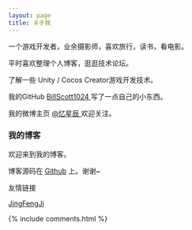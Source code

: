 ```yaml
---
layout: page
title: 关于我
---
```


一个游戏开发者，业余摄影师，喜欢旅行，读书，看电影。
<p>
平时喜欢整理个人博客，逛逛技术论坛。
<p>
了解一些 Unity / Cocos Creator游戏开发技术。

<p>

我的GitHub
<a target="_blank" href="https://github.com/BillScott1024"> BillScott1024 </a>
写了一点自己的小东西。
<p>

我的微博主页
<a target="_blank" href="https://weibo.com/210004370"> @忆星辰 </a>
欢迎关注。

<p>

<h3> 我的博客 </h3>  

<p>

欢迎来到我的博客。

<p>
<!-- 
如果你想搭建一个跟我一样的博客，可以看我的
<a href="/2016/10/jekyll_tutorials1/"> Jekyll 搭建个人博客 </a>
教程 -->

<p>

<!-- 有关于博客主题的建议和意见都可以提给我，让我们一起来打造一个精美的主题吧~
 -->
<p>

博客源码在 <a target="_blank" href='https://github.com/BillScott1024/billscott1024.github.io'>Github</a> 上。谢谢~

<p>


<p3> 友情链接 </p3>

<a target="_blank" href="http://www.jingfengji.tech/"> JingFengJi </a>

<!-- <p>本博客已发表文章总字数{% assign count = 0 %}
{% for post in site.posts %}
    {% assign single_count = post.content | strip_html | strip_newlines | remove: " " | size %}
    {% assign count = count | plus: single_count %}
{% endfor %}

{% if count > 10000 %}
    {{ count | divided_by: 10000 }} 万 {{ count | modulo: 10000 }}
{% else %}
    {{ count }}
{% endif %} 字
<p> -->

{% include comments.html %}
